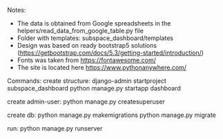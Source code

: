 
Notes:
- The data is obtained from Google spreadsheets in the helpers/read_data_from_google_table.py file
- Folder with templates: subspace_dashboard/templates
- Design was based on ready bootstrap5 solutions (https://getbootstrap.com/docs/5.3/getting-started/introduction/)
- Fonts was taken from https://fontawesome.com/
- The site is located here https://www.pythonanywhere.com/

Commands:
create structure:
django-admin startproject subspace_dashboard
python manage.py startapp dashboard

create admin-user:
python manage.py createsuperuser

create db:
python manage.py makemigrations
python manage.py migrate

run:
python manage.py runserver